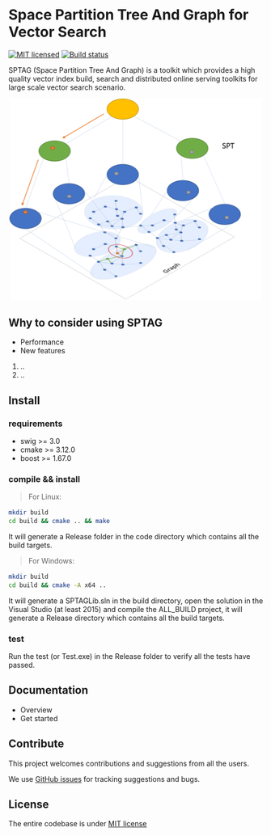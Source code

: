 # Space Partition Tree And Graph for Vector Search

[![MIT licensed](https://img.shields.io/badge/license-MIT-yellow.svg)](https://github.com/Microsoft/nni/blob/master/LICENSE)
[![Build status](https://sysdnn.visualstudio.com/SPTAG/_apis/build/status/SPTAG-CI)](https://sysdnn.visualstudio.com/SPTAG/_build/latest?definitionId=2)

 SPTAG (Space Partition Tree And Graph) is a toolkit which provides a high quality vector index build, search and distributed online serving toolkits for large scale vector search scenario. 
 <p align="center">
 <img src="docs/img/sptag.png" alt="architecture" width="500"/>
 </p>

 ## **Why to consider using SPTAG**
 * Performance
 * New features
  1. ..
  2. ..

 ## **Install**

### **requirements**

* swig >= 3.0
* cmake >= 3.12.0
* boost >= 1.67.0

### **compile && install**

> For Linux:
```bash
mkdir build
cd build && cmake .. && make
```
It will generate a Release folder in the code directory which contains all the build targets.

> For Windows:
```bash
mkdir build
cd build && cmake -A x64 ..
```
It will generate a SPTAGLib.sln in the build directory, open the solution in the Visual Studio (at least 2015) and compile the ALL_BUILD project, it will generate a Release directory which contains all the build targets.

### **test** 

Run the test (or Test.exe) in the Release folder to verify all the tests have passed.

## **Documentation**

* Overview
* Get started

## **Contribute**

This project welcomes contributions and suggestions from all the users.

We use [GitHub issues](https://github.com/Microsoft/SPTAG/issues) for tracking suggestions and bugs.

## **License**
The entire codebase is under [MIT license](https://github.com/Microsoft/SPTAG/blob/master/LICENSE)